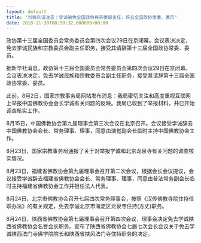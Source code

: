 ```yaml
---
layout: default
title: "刘强东请注意：学诚被免全国政协民宗委副主任，辞去全国政协常委、委员"
date: 2018-11-30T08:58:32.000000+00:00
---
```


政协第十三届全国委员会常务委员会第四次会议29日在京闭幕。会议表决决定，免去学诚民族和宗教委员会副主任职务，接受其请辞第十三届全国政协常委、委员。

据新华社消息，政协第十三届全国委员会常务委员会第四次会议29日在京闭幕。会议表决决定，免去学诚民族和宗教委员会副主任职务，接受其请辞第十三届全国政协常委、委员。

此前，8月2日，国家宗教事务局网站发布消息：我局密切关注和高度重视互联网上举报中国佛教协会会长学诚有关问题的反映。我局已收到了举报材料，并已开始调查核实工作。

8月15日，中国佛教协会第九届理事会第三次会议在北京召开。会议接受学诚辞去中国佛教协会会长、常务理事、理事，同意由演觉副会长临时主持中国佛教协会工作。

8月23日，国家宗教事务局通报了关于对举报学诚和北京龙泉寺有关问题的调查核实情况。

8月23日，福建省佛教协会第九届理事会召开第二次会议，根据会长会议提议，会议接受学诚辞去福建省佛教协会会长、常务理事、理事，同意由普法常务副会长临时主持福建省佛教协会工作并担任法人代表。

8月24日，北京市佛教协会召开七届四次常务理事会，按照《汉传佛教寺院住持任职办法》的有关规定，免去学诚北京市海淀区龙泉寺住持(方丈)职务。

8月24日，陕西省佛教协会第七届理事会召开第四次会议，理事会决定免去学诚陕西省佛教协会名誉会长职务。宣布了陕西省佛教协会七届七次会长会议关于免去学诚陕西法门寺佛学院院长和陕西省扶风法门寺住持职务的决定。

